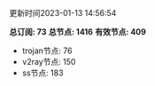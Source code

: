 更新时间2023-01-13 14:56:54

**总订阅: 73**
**总节点: 1416**
**有效节点: 409**
- trojan节点: 76
- v2ray节点: 150
- ss节点: 183
